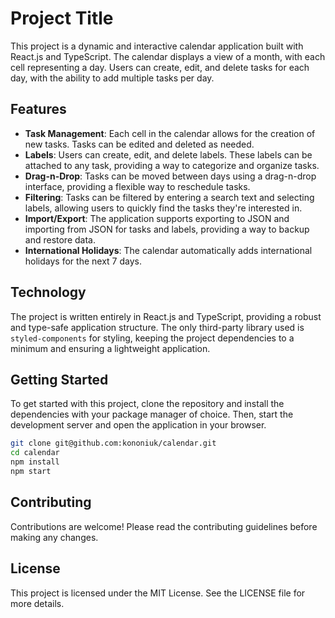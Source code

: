 # Project Title

This project is a dynamic and interactive calendar application built with React.js and TypeScript. The calendar displays a view of a month, with each cell representing a day. Users can create, edit, and delete tasks for each day, with the ability to add multiple tasks per day.

## Features

- **Task Management**: Each cell in the calendar allows for the creation of new tasks. Tasks can be edited and deleted as needed.
- **Labels**: Users can create, edit, and delete labels. These labels can be attached to any task, providing a way to categorize and organize tasks.
- **Drag-n-Drop**: Tasks can be moved between days using a drag-n-drop interface, providing a flexible way to reschedule tasks.
- **Filtering**: Tasks can be filtered by entering a search text and selecting labels, allowing users to quickly find the tasks they're interested in.
- **Import/Export**: The application supports exporting to JSON and importing from JSON for tasks and labels, providing a way to backup and restore data.
- **International Holidays**: The calendar automatically adds international holidays for the next 7 days.

## Technology

The project is written entirely in React.js and TypeScript, providing a robust and type-safe application structure. The only third-party library used is `styled-components` for styling, keeping the project dependencies to a minimum and ensuring a lightweight application.

## Getting Started

To get started with this project, clone the repository and install the dependencies with your package manager of choice. Then, start the development server and open the application in your browser.

```bash
git clone git@github.com:kononiuk/calendar.git
cd calendar
npm install
npm start
```

## Contributing
Contributions are welcome! Please read the contributing guidelines before making any changes.

## License
This project is licensed under the MIT License. See the LICENSE file for more details. 